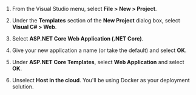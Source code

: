 1. From the Visual Studio menu, select **File > New > Project**.

1. Under the **Templates** section of the **New Project** dialog box, select **Visual C# > Web**.

1. Select **ASP.NET Core Web Application (.NET Core)**.

1. Give your new application a name (or take the default) and select **OK**.

1. Under **ASP.NET Core Templates**, select **Web Application** and select **OK**.

1. Unselect **Host in the cloud**. You'll be using Docker as your deployment solution.


<!--HONumber=Oct16_HO2-->


